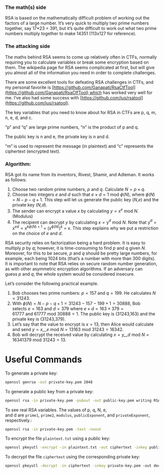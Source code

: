  
### The math(s) side

RSA is based on the mathematically difficult problem of working out the factors of a large number. It’s very quick to multiply two prime numbers together, say 17*23 = 391, but it’s quite difficult to work out what two prime numbers multiply together to make 14351 (113x127 for reference).

### The attacking side

The maths behind RSA seems to come up relatively often in CTFs, normally requiring you to calculate variables or break some encryption based on them. The wikipedia page for RSA seems complicated at first, but will give you almost all of the information you need in order to complete challenges.

There are some excellent tools for defeating RSA challenges in CTFs, and my personal favorite is [https://github.com/Ganapati/RsaCtfTool](https://github.com/Ganapati/RsaCtfTool) which has worked very well for me. I’ve also had some success with [https://github.com/ius/rsatool](https://github.com/ius/rsatool).

The key variables that you need to know about for RSA in CTFs are p, q, m, n, e, d, and c.

“p” and “q” are large prime numbers, “n” is the product of p and q.

The public key is n and e, the private key is n and d.

“m” is used to represent the message (in plaintext) and “c” represents the ciphertext (encrypted text).

### Algorithm:

RSA got its name from its inventors, Rivest, Shamir, and Adleman. It works as follows:

1. Choose two random prime numbers, _p_ and _q_. Calculate _N_ = _p_ × _q_.
2. Choose two integers _e_ and _d_ such that _e_ × _d_ = 1 mod _ϕ_(_N_), where _ϕ_(_N_) = _N_ − _p_ − _q_ + 1. This step will let us generate the public key (_N_,_e_) and the private key (_N_,_d_).
3. The sender can encrypt a value _x_ by calculating _y_ = x$^e$ mod _N_. (Modulus)
4. The recipient can decrypt _y_ by calculating _x_ = y$^d$ mod _N_. Note that y$^d$ = x$^{ed}$ = x$^{kϕ(N)+1}$ = 
    (x$^{ϕ(N)}$)$^k$ = x. This step explains why we put a restriction on the choice of _e_ and _d_.

RSA security relies on factorization being a hard problem. It is easy to multiply _p_ by _q_; however, it is time-consuming to find _p_ and _q_ given _N_. Moreover, for this to be secure, _p_ and _q_ should be pretty large numbers, for example, each being 1024 bits (that’s a number with more than 300 digits). It is important to note that RSA relies on secure random number generation, as with other asymmetric encryption algorithms. If an adversary can guess _p_ and _q_, the whole system would be considered insecure.

Let’s consider the following practical example.

1. Bob chooses two prime numbers: _p_ = 157 and _q_ = 199. He calculates _N_ = 31243.
2. With _ϕ_(_N_) = _N_ − _p_ − _q_ + 1 = 31243 − 157 − 199 + 1 = 30888, Bob selects _e_ = 163 and _d_ = 379 where _e_ × _d_ = 163 × 379 = 61777 and 61777 mod 30888 = 1. The public key is (31243,163) and the private key is (31243,379).
3. Let’s say that the value to encrypt is _x_ = 13, then Alice would calculate and send _y_ = _x__e_ mod _N_ = 13163 mod 31243 = 16342.
4. Bob will decrypt the received value by calculating _x_ = _y__d_ mod _N_ = 16341379 mod 31243 = 13.

# Useful Commands

To generate a private key:

```bash
openssl genrsa -out private-key.pem 2048
```

To generate a public key from a private key:

```bash
openssl rsa -in private-key.pem -pubout -out public-key.pem writing RSA key
```

To see real RSA variables. The values of p, q, N, e, and d are `prime1`, `prime2`, `modulus`, `publicExponent`, and `privateExponent`, respectively.:

```bash
openssl rsa -in private-key.pem -text -noout
```

To encrypt the file `plaintext.txt` using a public key:

```bash
openssl pkeyutl -encrypt -in plaintext.txt -out ciphertext -inkey public-key.pem -pubin
```

To decrypt the file `ciphertext` using the corresponding private key:

```bash
openssl pkeyutl -decrypt -in ciphertext -inkey private-key.pem -out decrypted.txt
```